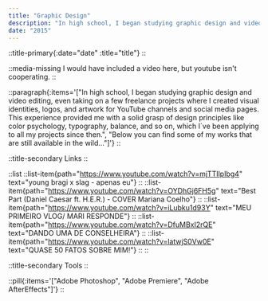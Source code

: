 ```yaml
---
title: "Graphic Design"
description: "In high school, I began studying graphic design and video editing, even taking on a few freelance projects where I created visual identities, logos, and artwork for YouTube channels and social media pages."
date: "2015"
---
```


::title-primary{:date="date" :title="title"}
::

::media-missing
I would have included a video here, but youtube isn't cooperating.
::

::paragraph{:items='["In high school, I began studying graphic design and video editing, even taking on a few freelance projects where I created visual identities, logos, and artwork for YouTube channels and social media pages. This experience provided me with a solid grasp of design principles like color psychology, typography, balance, and so on, which I`ve been applying to all my projects since then.", "Below you can find some of my works that are still available in the wild..."]'}
::

::title-secondary
Links
::

::list
::list-item{path="https://www.youtube.com/watch?v=mjTTIlpIbg4" text="young bragi x slag - apenas eu"}
::
::list-item{path="https://www.youtube.com/watch?v=OYDhGj6FH5g" text="Best Part (Daniel Caesar ft. H.E.R.) - COVER Mariana Coelho"}
::
::list-item{path="https://www.youtube.com/watch?v=iLubku1d93Y" text="MEU PRIMEIRO VLOG/ MARI RESPONDE"}
::
::list-item{path="https://www.youtube.com/watch?v=DfuMBxI2rQE" text="DANDO UMA DE CONSELHEIRA"}
::
::list-item{path="https://www.youtube.com/watch?v=latwjS0Vw0E" text="QUASE 50 FATOS SOBRE MIM!"}
::
::

::title-secondary
Tools
::

::pill{:items='["Adobe Photoshop", "Adobe Premiere", "Adobe AfterEffects"]'}
::
